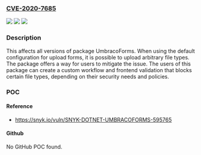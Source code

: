 ### [CVE-2020-7685](https://cve.mitre.org/cgi-bin/cvename.cgi?name=CVE-2020-7685)
![](https://img.shields.io/static/v1?label=Product&message=UmbracoForms&color=blue)
![](https://img.shields.io/static/v1?label=Version&message=%3E%3D%200%20&color=brighgreen)
![](https://img.shields.io/static/v1?label=Vulnerability&message=Insecure%20Defaults&color=brighgreen)

### Description

This affects all versions of package UmbracoForms. When using the default configuration for upload forms, it is possible to upload arbitrary file types. The package offers a way for users to mitigate the issue. The users of this package can create a custom workflow and frontend validation that blocks certain file types, depending on their security needs and policies.

### POC

#### Reference
- https://snyk.io/vuln/SNYK-DOTNET-UMBRACOFORMS-595765

#### Github
No GitHub POC found.

